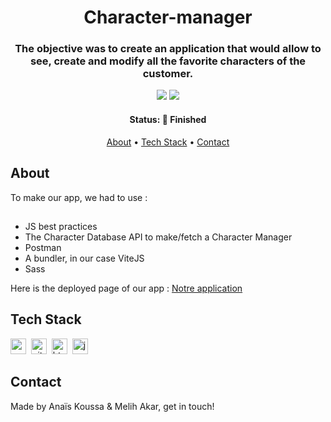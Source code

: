 <h1 align="center">
	Character-manager
</h1>

<h3 align="center">
	The objective was to create an application that would allow to see, create and modify all the favorite characters of the customer.
</h3>

<p align="center">
	<img src="https://img.shields.io/github/languages/count/AnaisnKoussa/character-manager?color=green"/>
	<img src="https://img.shields.io/github/contributors/AnaisnKoussa/character-manager?color=green"/>
</p>

<h4 align="center">
	Status: 🚀 Finished
</h4>

<p align="center">
	<a href="#about">About</a> •
	<a href="#tech-stack">Tech Stack</a> •
	<a href="#contact">Contact</a> 
</p>

## About
To make our app, we had to use :
##
- JS best practices
- The Character Database API to make/fetch a Character Manager
- Postman
- A bundler, in our case ViteJS
- Sass

Here is the deployed page of our app : <a href="https://steady-chebakia-27ba5c.netlify.app" target=" _blank">Notre application</a> 

## Tech Stack
<img src="https://img.shields.io/badge/Css3-05122A?style=flat&logo=css3" alt="css3 Badge" height="25">&nbsp;
<img src="https://img.shields.io/badge/Git-05122A?style=flat&logo=git" alt="git Badge" height="25">&nbsp;
<img src="https://img.shields.io/badge/Html5-05122A?style=flat&logo=html5" alt="html5 Badge" height="25">&nbsp;
<img src="https://img.shields.io/badge/Javascript-05122A?style=flat&logo=javascript" alt="javascript Badge" height="25">&nbsp;

## Contact

Made by Anaïs Koussa & Melih Akar, get in touch!


<br clear="left"/>
